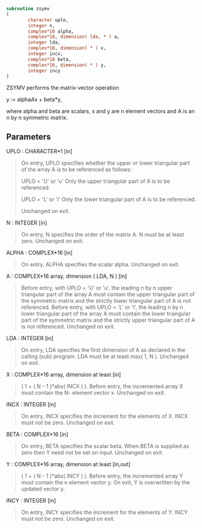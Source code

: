 ```fortran
subroutine zsymv
(
        character uplo,
        integer n,
        complex*16 alpha,
        complex*16, dimension( lda, * ) a,
        integer lda,
        complex*16, dimension( * ) x,
        integer incx,
        complex*16 beta,
        complex*16, dimension( * ) y,
        integer incy
)
```

ZSYMV  performs the matrix-vector  operation

y := alpha*A*x + beta*y,

where alpha and beta are scalars, x and y are n element vectors and
A is an n by n symmetric matrix.

## Parameters
UPLO : CHARACTER*1 [in]
> On entry, UPLO specifies whether the upper or lower
> triangular part of the array A is to be referenced as
> follows:
> 
> UPLO = 'U' or 'u'   Only the upper triangular part of A
> is to be referenced.
> 
> UPLO = 'L' or 'l'   Only the lower triangular part of A
> is to be referenced.
> 
> Unchanged on exit.

N : INTEGER [in]
> On entry, N specifies the order of the matrix A.
> N must be at least zero.
> Unchanged on exit.

ALPHA : COMPLEX*16 [in]
> On entry, ALPHA specifies the scalar alpha.
> Unchanged on exit.

A : COMPLEX*16 array, dimension ( LDA, N ) [in]
> Before entry, with  UPLO = 'U' or 'u', the leading n by n
> upper triangular part of the array A must contain the upper
> triangular part of the symmetric matrix and the strictly
> lower triangular part of A is not referenced.
> Before entry, with UPLO = 'L' or 'l', the leading n by n
> lower triangular part of the array A must contain the lower
> triangular part of the symmetric matrix and the strictly
> upper triangular part of A is not referenced.
> Unchanged on exit.

LDA : INTEGER [in]
> On entry, LDA specifies the first dimension of A as declared
> in the calling (sub) program. LDA must be at least
> max( 1, N ).
> Unchanged on exit.

X : COMPLEX*16 array, dimension at least [in]
> ( 1 + ( N - 1 )*abs( INCX ) ).
> Before entry, the incremented array X must contain the N-
> element vector x.
> Unchanged on exit.

INCX : INTEGER [in]
> On entry, INCX specifies the increment for the elements of
> X. INCX must not be zero.
> Unchanged on exit.

BETA : COMPLEX*16 [in]
> On entry, BETA specifies the scalar beta. When BETA is
> supplied as zero then Y need not be set on input.
> Unchanged on exit.

Y : COMPLEX*16 array, dimension at least [in,out]
> ( 1 + ( N - 1 )*abs( INCY ) ).
> Before entry, the incremented array Y must contain the n
> element vector y. On exit, Y is overwritten by the updated
> vector y.

INCY : INTEGER [in]
> On entry, INCY specifies the increment for the elements of
> Y. INCY must not be zero.
> Unchanged on exit.
